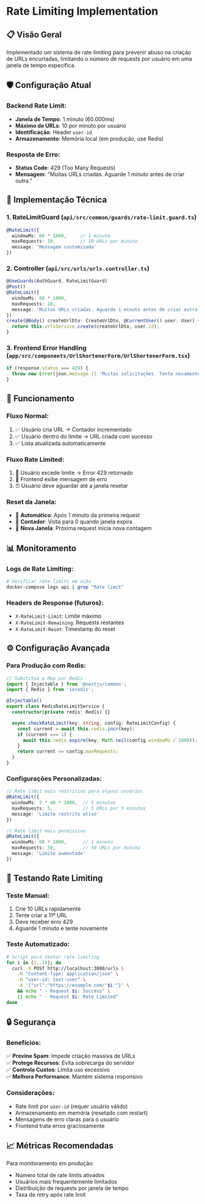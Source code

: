 # Rate Limiting Implementation

## 📋 Visão Geral

Implementado um sistema de rate limiting para prevenir abuso na criação de URLs encurtadas, limitando o número de requests por usuário em uma janela de tempo específica.

## 🛡️ Configuração Atual

### Backend Rate Limit:

- **Janela de Tempo**: 1 minuto (60.000ms)
- **Máximo de URLs**: 10 por minuto por usuário
- **Identificação**: Header `user-id`
- **Armazenamento**: Memória local (em produção, use Redis)

### Resposta de Erro:

- **Status Code**: 429 (Too Many Requests)
- **Mensagem**: "Muitas URLs criadas. Aguarde 1 minuto antes de criar outra."

## 🔧 Implementação Técnica

### 1. **RateLimitGuard** (`api/src/common/guards/rate-limit.guard.ts`)

```typescript
@RateLimit({
  windowMs: 60 * 1000,     // 1 minuto
  maxRequests: 10,         // 10 URLs por minuto
  message: 'Mensagem customizada'
})
```

### 2. **Controller** (`api/src/urls/urls.controller.ts`)

```typescript
@UseGuards(AuthGuard, RateLimitGuard)
@Post()
@RateLimit({
  windowMs: 60 * 1000,
  maxRequests: 10,
  message: 'Muitas URLs criadas. Aguarde 1 minuto antes de criar outra.'
})
create(@Body() createUrlDto: CreateUrlDto, @CurrentUser() user: User) {
  return this.urlsService.create(createUrlDto, user.id);
}
```

### 3. **Frontend Error Handling** (`app/src/components/UrlShortenerForm/UrlShortenerForm.tsx`)

```typescript
if (response.status === 429) {
  throw new Error(json.message || 'Muitas solicitações. Tente novamente em alguns instantes.');
}
```

## 🎯 Funcionamento

### Fluxo Normal:

1. ✅ Usuário cria URL → Contador incrementado
2. ✅ Usuário dentro do limite → URL criada com sucesso
3. ✅ Lista atualizada automaticamente

### Fluxo Rate Limited:

1. 🚫 Usuário excede limite → Error 429 retornado
2. 🚫 Frontend exibe mensagem de erro
3. ⏰ Usuário deve aguardar até a janela resetar

### Reset da Janela:

- 🔄 **Automático**: Após 1 minuto da primeira request
- 🔄 **Contador**: Volta para 0 quando janela expira
- 🔄 **Nova Janela**: Próxima request inicia nova contagem

## 📊 Monitoramento

### Logs de Rate Limiting:

```bash
# Verificar rate limits em ação
docker-compose logs api | grep "Rate limit"
```

### Headers de Response (futuros):

- `X-RateLimit-Limit`: Limite máximo
- `X-RateLimit-Remaining`: Requests restantes
- `X-RateLimit-Reset`: Timestamp do reset

## ⚙️ Configuração Avançada

### Para Produção com Redis:

```typescript
// Substitua o Map por Redis
import { Injectable } from '@nestjs/common';
import { Redis } from 'ioredis';

@Injectable()
export class RedisRateLimitService {
  constructor(private redis: Redis) {}

  async checkRateLimit(key: string, config: RateLimitConfig) {
    const current = await this.redis.incr(key);
    if (current === 1) {
      await this.redis.expire(key, Math.ceil(config.windowMs / 1000));
    }
    return current <= config.maxRequests;
  }
}
```

### Configurações Personalizadas:

```typescript
// Rate limit mais restritivo para alguns usuários
@RateLimit({
  windowMs: 5 * 60 * 1000,  // 5 minutos
  maxRequests: 5,           // 5 URLs por 5 minutos
  message: 'Limite restrito ativo'
})

// Rate limit mais permissivo
@RateLimit({
  windowMs: 60 * 1000,      // 1 minuto
  maxRequests: 50,          // 50 URLs por minuto
  message: 'Limite aumentado'
})
```

## 🧪 Testando Rate Limiting

### Teste Manual:

1. Crie 10 URLs rapidamente
2. Tente criar a 11ª URL
3. Deve receber erro 429
4. Aguarde 1 minuto e tente novamente

### Teste Automatizado:

```bash
# Script para testar rate limiting
for i in {1..15}; do
  curl -X POST http://localhost:3000/urls \
    -H "Content-Type: application/json" \
    -H "user-id: test-user" \
    -d '{"url":"https://example.com/'$i'"}' \
    && echo " - Request $i: Success" \
    || echo " - Request $i: Rate Limited"
done
```

## 🔒 Segurança

### Benefícios:

✅ **Previne Spam**: Impede criação massiva de URLs  
✅ **Protege Recursos**: Evita sobrecarga do servidor  
✅ **Controla Custos**: Limita uso excessivo  
✅ **Melhora Performance**: Mantém sistema responsivo

### Considerações:

- Rate limit por `user-id` (requer usuário válido)
- Armazenamento em memória (resetado com restart)
- Mensagens de erro claras para o usuário
- Frontend trata erros graciosamente

## 📈 Métricas Recomendadas

Para monitoramento em produção:

- Número total de rate limits ativados
- Usuários mais frequentemente limitados
- Distribuição de requests por janela de tempo
- Taxa de retry após rate limit
